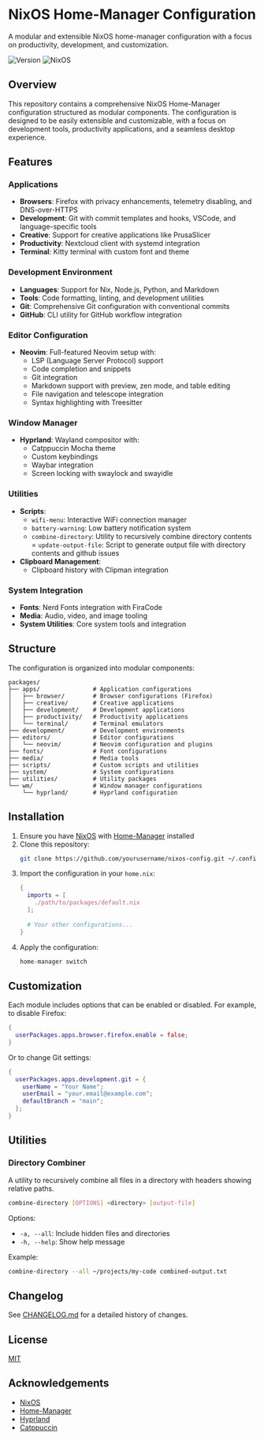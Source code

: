 # NixOS Home-Manager Configuration

A modular and extensible NixOS home-manager configuration with a focus on productivity, development, and customization.

![Version](https://img.shields.io/badge/version-0.5.0-blue)
![NixOS](https://img.shields.io/badge/NixOS-compatible-success)

## Overview

This repository contains a comprehensive NixOS Home-Manager configuration structured as modular components. The configuration is designed to be easily extensible and customizable, with a focus on development tools, productivity applications, and a seamless desktop experience.

## Features

### Applications

- **Browsers**: Firefox with privacy enhancements, telemetry disabling, and DNS-over-HTTPS
- **Development**: Git with commit templates and hooks, VSCode, and language-specific tools
- **Creative**: Support for creative applications like PrusaSlicer
- **Productivity**: Nextcloud client with systemd integration
- **Terminal**: Kitty terminal with custom font and theme

### Development Environment

- **Languages**: Support for Nix, Node.js, Python, and Markdown
- **Tools**: Code formatting, linting, and development utilities
- **Git**: Comprehensive Git configuration with conventional commits
- **GitHub**: CLI utility for GitHub workflow integration

### Editor Configuration

- **Neovim**: Full-featured Neovim setup with:
  - LSP (Language Server Protocol) support
  - Code completion and snippets
  - Git integration
  - Markdown support with preview, zen mode, and table editing
  - File navigation and telescope integration
  - Syntax highlighting with Treesitter

### Window Manager

- **Hyprland**: Wayland compositor with:
  - Catppuccin Mocha theme
  - Custom keybindings
  - Waybar integration
  - Screen locking with swaylock and swayidle

### Utilities

- **Scripts**:
  - `wifi-menu`: Interactive WiFi connection manager
  - `battery-warning`: Low battery notification system
  - `combine-directory`: Utility to recursively combine directory contents
  = `update-output-file`: Script to generate output file with directory contents
  and github issues
- **Clipboard Management**:
  - Clipboard history with Clipman integration

### System Integration

- **Fonts**: Nerd Fonts integration with FiraCode
- **Media**: Audio, video, and image tooling
- **System Utilities**: Core system tools and integration

## Structure

The configuration is organized into modular components:

```
packages/
├── apps/               # Application configurations
│   ├── browser/        # Browser configurations (Firefox)
│   ├── creative/       # Creative applications
│   ├── development/    # Development applications
│   ├── productivity/   # Productivity applications
│   └── terminal/       # Terminal emulators
├── development/        # Development environments
├── editors/            # Editor configurations
│   └── neovim/         # Neovim configuration and plugins
├── fonts/              # Font configurations
├── media/              # Media tools
├── scripts/            # Custom scripts and utilities
├── system/             # System configurations
├── utilities/          # Utility packages
└── wm/                 # Window manager configurations
    └── hyprland/       # Hyprland configuration
```

## Installation

1. Ensure you have [NixOS](https://nixos.org/) with [Home-Manager](https://github.com/nix-community/home-manager) installed
2. Clone this repository:
   ```bash
   git clone https://github.com/yourusername/nixos-config.git ~/.config/nixos
   ```
3. Import the configuration in your `home.nix`:
   ```nix
   {
     imports = [ 
       ./path/to/packages/default.nix
     ];
     
     # Your other configurations...
   }
   ```
4. Apply the configuration:
   ```bash
   home-manager switch
   ```

## Customization

Each module includes options that can be enabled or disabled. For example, to disable Firefox:

```nix
{
  userPackages.apps.browser.firefox.enable = false;
}
```

Or to change Git settings:

```nix
{
  userPackages.apps.development.git = {
    userName = "Your Name";
    userEmail = "your.email@example.com";
    defaultBranch = "main";
  };
}
```

## Utilities

### Directory Combiner

A utility to recursively combine all files in a directory with headers showing relative paths.

```bash
combine-directory [OPTIONS] <directory> [output-file]
```

Options:
- `-a, --all`: Include hidden files and directories
- `-h, --help`: Show help message

Example:
```bash
combine-directory --all ~/projects/my-code combined-output.txt
```

## Changelog

See [CHANGELOG.md](./CHANGELOG.md) for a detailed history of changes.

## License

[MIT](./LICENSE)

## Acknowledgements

- [NixOS](https://nixos.org/)
- [Home-Manager](https://github.com/nix-community/home-manager)
- [Hyprland](https://hyprland.org/)
- [Catppuccin](https://github.com/catppuccin/catppuccin)
